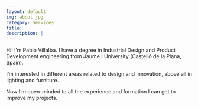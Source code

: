 ```yaml
---
layout: default
img: about.jpg
category: Services
title: 
description: |
---
```


Hi! I’m Pablo Villalba. I have a degree in Industrial Design and Product Development engineering from Jaume I University (Castelló de la Plana, Spain).

I’m interested in different areas related to design and innovation, above all in lighting and furniture.

Now I’m open-minded to all the experience and formation I can get to improve my projects. 
